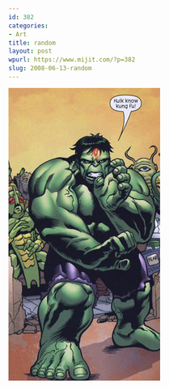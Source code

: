 ```yaml
---
id: 382
categories:
- Art
title: random
layout: post
wpurl: https://www.mijit.com/?p=382
slug: 2008-06-13-random
---
```

<a href="https://www.the-isb.com/?p=397"><img src="/images/2008/06/hulkfu.jpg" alt="" title="hulkfu" width="300" height="579" class="aligncenter size-full wp-image-383" /></a>
